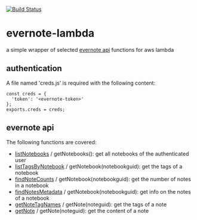 [![Build Status](https://semaphoreci.com/api/v1/alexisargyris/evernote-lambda/branches/master/shields_badge.svg)](https://semaphoreci.com/alexisargyris/evernote-lambda)

# evernote-lambda
a simple wrapper of selected [evernote api](https://dev.evernote.com/doc/reference) functions for aws lambda

## authentication

A file named 'creds.js' is required with the following content:

    const creds = {
      'token': '<evernote-token>'
    };
    exports.creds = creds;

## evernote api

The following functions are covered:

* [listNotebooks](https://dev.evernote.com/doc/reference/NoteStore.html#Fn_NoteStore_listNotebooks)  / getNotebooks(): get all notebooks of the authenticated user
* [listTagsByNotebook](https://dev.evernote.com/doc/reference/NoteStore.html#Fn_NoteStore_listTagsByNotebook) / getNotebook(notebookguid): get the tags of a notebook
* [findNoteCounts](https://dev.evernote.com/doc/reference/NoteStore.html#Fn_NoteStore_findNoteCounts) / getNotebook(notebookguid): get the number of notes in a notebook
* [findNotesMetadata](https://dev.evernote.com/doc/reference/NoteStore.html#Fn_NoteStore_findNotesMetadata) / getNotebook(notebookguid): get info on the notes of a notebook 
* [getNoteTagNames](https://dev.evernote.com/doc/reference/NoteStore.html#Fn_NoteStore_getNoteTagNames) / getNote(noteguid): get the tags of a note
* [getNote](https://dev.evernote.com/doc/reference/NoteStore.html#Fn_NoteStore_getNote) / getNote(noteguid): get the content of a note